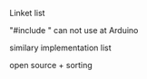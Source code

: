 Linket list
<p> "#include <list>" can not use at Arduino</p>
<p>similary implementation list</p>
open source + sorting
  
